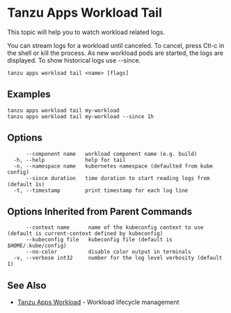 # Tanzu Apps Workload Tail

This topic will help you to watch workload related logs.

You can stream logs for a workload until canceled. To cancel, press Ctl-c in
the shell or kill the process. As new workload pods are started, the logs
are displayed. To show historical logs use --since.

```
tanzu apps workload tail <name> [flags]
```

## Examples

```
tanzu apps workload tail my-workload
tanzu apps workload tail my-workload --since 1h
```

## Options

```
      --component name   workload component name (e.g. build)
  -h, --help             help for tail
  -n, --namespace name   kubernetes namespace (defaulted from kube config)
      --since duration   time duration to start reading logs from (default 1s)
  -t, --timestamp        print timestamp for each log line
```

## Options Inherited from Parent Commands

```
      --context name      name of the kubeconfig context to use (default is current-context defined by kubeconfig)
      --kubeconfig file   kubeconfig file (default is $HOME/.kube/config)
      --no-color          disable color output in terminals
  -v, --verbose int32     number for the log level verbosity (default 1)
```

## See Also

* [Tanzu Apps Workload](tanzu_apps_workload.md) - Workload lifecycle management

